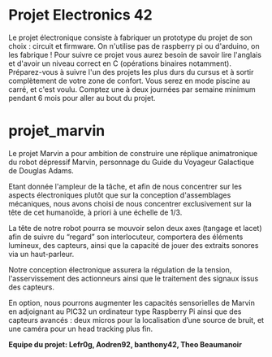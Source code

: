 # Projet Electronics 42
Le projet électronique consiste à fabriquer un prototype du projet de son choix : circuit et firmware. On n'utilise pas de raspberry pi ou d'arduino, on les fabrique ! Pour suivre ce projet vous aurez besoin de savoir lire l'anglais et d'avoir un niveau correct en C (opérations binaires notamment). Préparez-vous à suivre l'un des projets les plus durs du cursus et à sortir complètement de votre zone de confort. Vous serez en mode piscine au carré, et c'est voulu. Comptez une à deux journées par semaine minimum pendant 6 mois pour aller au bout du projet.

# projet_marvin
Le projet Marvin a pour ambition de construire une réplique animatronique du robot dépressif Marvin, personnage du Guide du Voyageur Galactique de Douglas Adams.

Etant donnée l'ampleur de la tâche, et afin de nous concentrer sur les aspects électroniques plutôt que sur la conception d'assemblages mécaniques, nous avons choisi de nous concentrer exclusivement sur la tête de cet humanoïde, à priori à une échelle de 1/3.

La tête de notre robot pourra se mouvoir selon deux axes (tangage et lacet) afin de suivre du “regard” son interlocuteur, comportera des éléments lumineux, des capteurs, ainsi que la capacité de jouer des extraits sonores via un haut-parleur.

Notre conception électronique assurera la régulation de la tension, l'asservissement des actionneurs ainsi que le traitement des signaux issus des capteurs.

En option, nous pourrons augmenter les capacités sensorielles de Marvin en adjoignant au PIC32 un ordinateur type Raspberry Pi ainsi que des capteurs avancés : deux micros pour la localisation d’une source de bruit, et une caméra pour un head tracking plus fin.

**Equipe du projet:
Lefr0g,
Aodren92,
banthony42,
Theo Beaumanoir**
